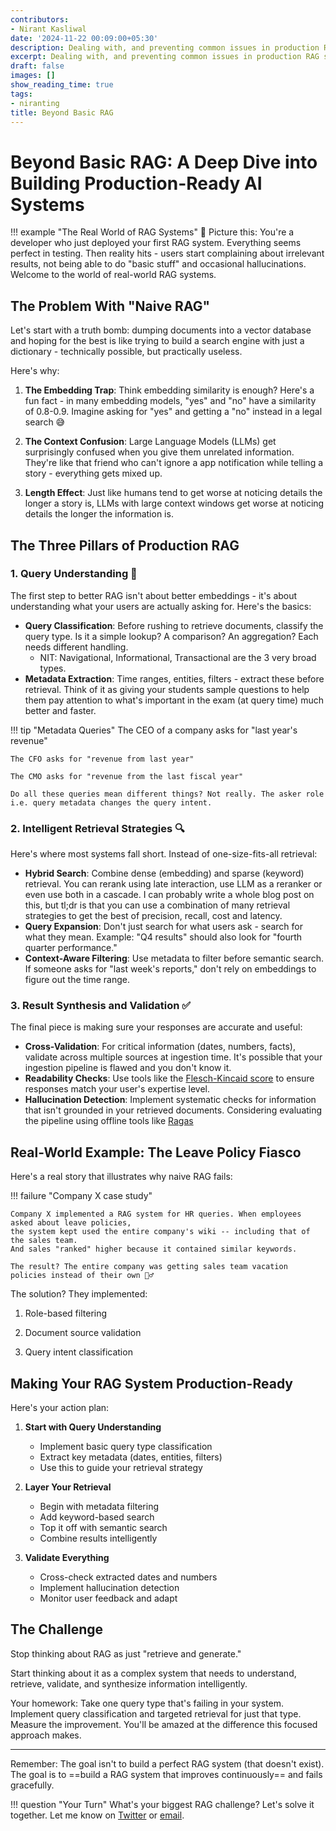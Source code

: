 ```yaml
---
contributors:
- Nirant Kasliwal
date: '2024-11-22 00:09:00+05:30'
description: Dealing with, and preventing common issues in production RAG systems
excerpt: Dealing with, and preventing common issues in production RAG systems
draft: false
images: []
show_reading_time: true
tags:
- niranting
title: Beyond Basic RAG
---
```




# Beyond Basic RAG: A Deep Dive into Building Production-Ready AI Systems

!!! example "The Real World of RAG Systems"
    📒 Picture this: You're a developer who just deployed your first RAG system. Everything seems perfect in testing. Then reality hits - users start complaining about irrelevant results, not being able to do "basic stuff" and occasional hallucinations. Welcome to the world of real-world RAG systems.


## The Problem With "Naive RAG"

Let's start with a truth bomb: dumping documents into a vector database and hoping for the best is like trying to build a search engine with just a dictionary - technically possible, but practically useless.

Here's why:

1. **The Embedding Trap**: Think embedding similarity is enough? Here's a fun fact - in many embedding models, "yes" and "no" have a similarity of 0.8-0.9. Imagine asking for "yes" and getting a "no" instead in a legal search 😅

2. **The Context Confusion**: Large Language Models (LLMs) get surprisingly confused when you give them unrelated information. They're like that friend who can't ignore a app notification while telling a story - everything gets mixed up. 

3. **Length Effect**: Just like humans tend to get worse at noticing details the longer a story is, LLMs with large context windows get worse at noticing details the longer the information is.

## The Three Pillars of Production RAG

### 1. Query Understanding 🎯

The first step to better RAG isn't about better embeddings - it's about understanding what your users are actually asking for. Here's the basics:

- **Query Classification**: Before rushing to retrieve documents, classify the query type. Is it a simple lookup? A comparison? An aggregation? Each needs different handling.
    - NIT: Navigational, Informational, Transactional are the 3 very broad types.
- **Metadata Extraction**: Time ranges, entities, filters - extract these before retrieval. Think of it as giving your students sample questions to help them pay attention to what's important in the exam (at query time) much better and faster. 

!!! tip "Metadata Queries"
    The CEO of a company asks for "last year's revenue"

    The CFO asks for "revenue from last year"
    
    The CMO asks for "revenue from the last fiscal year"
    
    Do all these queries mean different things? Not really. The asker role i.e. query metadata changes the query intent.


### 2. Intelligent Retrieval Strategies 🔍

Here's where most systems fall short. Instead of one-size-fits-all retrieval:

- **Hybrid Search**: Combine dense (embedding) and sparse (keyword) retrieval. You can rerank using late interaction, use LLM as a reranker or even use both in a cascade. I can probably write a whole blog post on this, but tl;dr is that you can use a combination of many retrieval strategies to get the best of precision, recall, cost and latency.
- **Query Expansion**: Don't just search for what users ask - search for what they mean. Example: "Q4 results" should also look for "fourth quarter performance."
- **Context-Aware Filtering**: Use metadata to filter before semantic search. If someone asks for "last week's reports," don't rely on embeddings to figure out the time range.

### 3. Result Synthesis and Validation ✅

The final piece is making sure your responses are accurate and useful:

- **Cross-Validation**: For critical information (dates, numbers, facts), validate across multiple sources at ingestion time. It's possible that your ingestion pipeline is flawed and you don't know it.
- **Readability Checks**: Use tools like the [Flesch-Kincaid score](https://en.wikipedia.org/wiki/Flesch%E2%80%93Kincaid_readability_tests) to ensure responses match your user's expertise level.
- **Hallucination Detection**: Implement systematic checks for information that isn't grounded in your retrieved documents. Considering evaluating the pipeline using offline tools like [Ragas](https://docs.ragas.io)

## Real-World Example: The Leave Policy Fiasco

Here's a real story that illustrates why naive RAG fails:

!!! failure "Company X case study"

    Company X implemented a RAG system for HR queries. When employees asked about leave policies, 
    the system kept used the entire company's wiki -- including that of the sales team. 
    And sales "ranked" higher because it contained similar keywords. 

    The result? The entire company was getting sales team vacation policies instead of their own 🤦‍♂️

The solution? They implemented:

1. Role-based filtering

2. Document source validation

3. Query intent classification

## Making Your RAG System Production-Ready

Here's your action plan:

1. **Start with Query Understanding**
   - Implement basic query type classification
   - Extract key metadata (dates, entities, filters)
   - Use this to guide your retrieval strategy

2. **Layer Your Retrieval**
   - Begin with metadata filtering
   - Add keyword-based search
   - Top it off with semantic search
   - Combine results intelligently

3. **Validate Everything**
   - Cross-check extracted dates and numbers
   - Implement hallucination detection
   - Monitor user feedback and adapt

## The Challenge

Stop thinking about RAG as just "retrieve and generate." 

Start thinking about it as a complex system that needs to understand, retrieve, validate, and synthesize information intelligently.

Your homework: Take one query type that's failing in your system. Implement query classification and targeted retrieval for just that type. Measure the improvement. You'll be amazed at the difference this focused approach makes.

---

Remember: The goal isn't to build a perfect RAG system (that doesn't exist). The goal is to ==build a RAG system that improves continuously== and fails gracefully.

!!! question "Your Turn"
    What's your biggest RAG challenge? Let's solve it together. Let me know on [Twitter](https://twitter.com/nirantk) or [email](mailto:nirant@scaledfocus.com).
